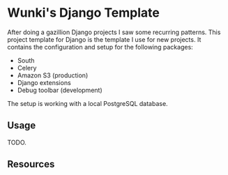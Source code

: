 # Wunki's Django Template

After doing a gazillion Django projects I saw some recurring patterns. This
project template for Django is the template I use for new projects. It
contains the configuration and setup for the following packages:

- South
- Celery
- Amazon S3 (production)
- Django extensions
- Debug toolbar (development)

The setup is working with a local PostgreSQL database.

## Usage

TODO.

## Resources



